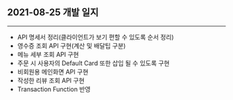 ## 2021-08-25 개발 일지
---
- API 명세서 정리(클라이언트가 보기 편할 수 있도록 순서 정리)
- 영수증 조회 API 구현(계산 및 배달팁 구분)
- 메뉴 세부 조회 API 구현
- 주문 시 사용자의 Default Card 또한 삽입 될 수 있도록 구현
- 비회원용 메인화면 API 구현
- 작성한 리뷰 조회 API 구현
- Transaction Function 반영